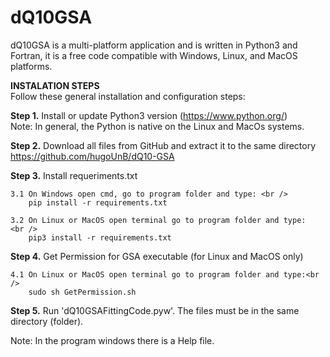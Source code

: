 # dQ10GSA
dQ10GSA is a multi-platform application and is written in Python3 and Fortran, it is a free code compatible with Windows, Linux, and MacOS platforms. 

<b> INSTALATION STEPS </b><br />
Follow these general installation and configuration steps:

<b>Step 1.</b> Install or update Python3 version (https://www.python.org/) <br />
        Note: In general, the Python is native on the Linux and MacOs systems. 

<b>Step 2.</b> Download all files from GitHub and extract it to the same directory <br />
    https://github.com/hugoUnB/dQ10-GSA

<b>Step 3.</b> Install requeriments.txt

	3.1 On Windows open cmd, go to program folder and type:	<br />	
		pip install -r requirements.txt
		
	3.2 On Linux or MacOS open terminal go to program folder and type:	<br />
		pip3 install -r requirements.txt

<b>Step 4.</b> Get Permission for GSA executable (for Linux and MacOS only)
	
	4.1 On Linux or MacOS open terminal go to program folder and type:<br />
		sudo sh GetPermission.sh
		
<b>Step 5.</b> Run 'dQ10GSAFittingCode.pyw'. The files must be in the same directory (folder).<br />

Note: In the program windows there is a Help file.

